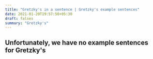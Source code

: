 ```yaml
---
title: "Gretzky's in a sentence | Gretzky's example sentences"
date: 2021-01-20T19:57:50+05:30
draft: falses
summary: "Gretzky's"
---
```

## Unfortunately, we have no example sentences for Gretzky's                 
